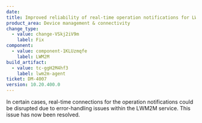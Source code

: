 ```yaml
---
date: 
title: Improved reliability of real-time operation notifications for LWM2M service
product_area: Device management & connectivity
change_type:
  - value: change-VSkj2iV9m
    label: Fix
component:
  - value: component-1KLUzmqfe
    label: LWM2M
build_artifact:
  - value: tc-ggH2M4hf3
    label: lwm2m-agent
ticket: DM-4007
version: 10.20.400.0
---
```

In certain cases, real-time connections for the operation notifications could be disrupted due to error-handling issues within the LWM2M service. This issue has now been resolved.
